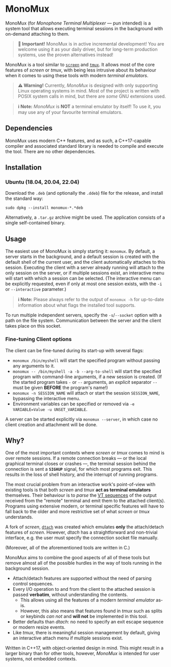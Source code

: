 MonoMux
=======

MonoMux (for _Monophone Terminal Multiplexer_ &mdash; pun intended) is a system tool that allows executing terminal sessions in the background with on-demand attaching to them.

> **📢 Important!** MonoMux is in active incremental development!
> You are welcome using it as your daily driver, but for long-term production systems, use the proven alternatives instead!

MonoMux is a tool similar to [`screen`](http://gnu.org/software/screen/) and [`tmux`](https://github.com/tmux/tmux/wiki).
It allows most of the core features of _screen_ or _tmux_, with being less intrusive about its behaviour when it comes to using these tools with modern _terminal emulators_.

> **⚠️ Warning!** Currently, _MonoMux_ is designed with only supporting Linux operating systems in mind.
> Most of the project is written with POSIX system calls in mind, but there are *some* GNU extensions used.

> **ℹ️ Note:** _MonoMux_ is **NOT** a terminal emulator by itself!
> To use it, you may use any of your favourite terminal emulators.

Dependencies
------------

MonoMux uses modern C++ features, and as such, a C++17-capable compiler and associated standard library is needed to compile and execute the tool.
There are no other dependencies.

Installation
------------

### Ubuntu (18.04, 20.04, 22.04)

Download the `.deb` (and optionally the `.ddeb`) file for the release, and install the standard way:

~~~{.bash}
sudo dpkg --install monomux-*.*deb
~~~

Alternatively, a `.tar.gz` archive might be used.
The application consists of a single self-contained binary.

Usage
-----

The easiest use of MonoMux is simply starting it: `monomux`.
By default, a server starts in the background, and a default session is created with the default shell of the current user, and the client automatically attaches to this session.
Executing the client with a server already running will attach to the only session on the server, or if multiple sessions exist, an interactive menu will start with which a session can be selected.
(The interactive menu can be explicitly requested, even if only at most one session exists, with the `-i` or `--interactive` parameter.)

> **ℹ️ Note:** Please always refer to the output of `monomux -h` for up-to-date information about what flags the installed tool supports.

To run multiple independent servers, specify the `-s`/`--socket` option with a path on the file system.
Communication between the server and the client takes place on this socket.

### Fine-tuning Client options

The client can be fine-tuned during its start-up with several flags:

 * `monomux /bin/myshell` will start the specified program without passing any arguments to it.
 * `monomux -- /bin/myshell -a -b --arg-to-shell` will start the specified program with command-line arguments, if a new session is created.
   (If the started program takes `-` or `--` arguments, an _explicit_ separator `--` must be given **BEFORE** the program's name!)
 * `monomux -n SESSION_NAME` will attach or start the session `SESSION_NAME`, bypassing the interactive menu.
 * Environment variables can be specified or removed via `-e VARIABLE=Value -u UNSET_VARIABLE`.

A server can be started explicitly via `monomux --server`, in which case no client creation and attachment will be done.

Why?
----

One of the most important contexts where _screen_ or _tmux_ comes to mind is over remote sessions.
If a remote connection breaks &mdash; or the local graphical terminal closes or crashes &mdash;, the terminal session behind the connection is sent a **`SIGHUP`** signal, for which most programs exit.
This results in the loss of shell history, and the interrupt of running programs.

The most crucial problem from an interactive work's point-of-view with existing tools is that both _screen_ and _tmux_ **act as terminal emulators** themselves.
Their behaviour is to _parse_ the [VT sequences](http://vt100.net/docs/vt100-ug/chapter3.html) of the output received from the "remote" terminal and emit them to the attached client(s).
Programs using extensive modern, or terminal specific features will have to fall back to the older and more restrictive set of what _screen_ or _tmux_ understands.

A fork of _screen_, [`dtach`](http://github.com/crigler/dtach) was created which emulates **only** the attach/detach features of _screen_.
However, _dtach_ has a straightforward and non-trivial interface, e.g. the user must specify the connection socket file manually.

(Moreover, all of the aforementioned tools are written in C.)

MonoMux aims to combine the good aspects of all of these tools but remove almost all of the possible hurdles in the way of tools running in the background session.

 * Attach/detach features are supported without the need of parsing control sequences.
 * Every I/O operation to and from the client to the attached session is passed **verbatim**, without understanding the contents.
   * This allows using all the features of a modern _terminal emulator_ as-is.
   * However, this also means that features found in _tmux_ such as splits or keybinds _can not_ and **will not** be implemented in this tool.
 * Better defaults than _dtach_: no need to specify an exit escape sequence or modern resize events.
 * Like _tmux_, there is meaningful session management by default, giving an interactive attach menu if multiple sessions exist.

Written in C++17, with object-oriented design in mind.
This might result in a larger binary than for other tools, however, _MonoMux_ is intended for user systems, not embedded contexts.
